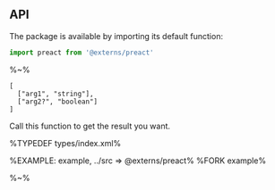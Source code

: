 ## API

The package is available by importing its default function:

```js
import preact from '@externs/preact'
```

%~%

```## preact
[
  ["arg1", "string"],
  ["arg2?", "boolean"]
]
```

Call this function to get the result you want.

%TYPEDEF types/index.xml%

%EXAMPLE: example, ../src => @externs/preact%
%FORK example%

%~%